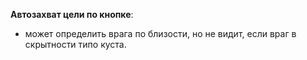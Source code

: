 **Автозахват цели по кнопке**:
- может определить врага по близости, но не видит, если враг в скрытности типо куста.